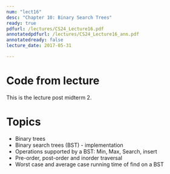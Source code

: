 ```yaml
---
num: "lect16"
desc: "Chapter 10: Binary Search Trees"
ready: true
pdfurl: /lectures/CS24_Lecture16.pdf
annotatedpdfurl: /lectures/CS24_Lecture16_ann.pdf 
annotatedready: false
lecture_date: 2017-05-31 

---
```

# Code from lecture


This is the lecture post midterm 2.

# Topics

* Binary trees
* Binary search trees (BST) - implementation
* Operations supported by a BST: Min, Max, Search, insert
* Pre-order, post-order and inorder traversal
* Worst case and average case running time of find on a BST


